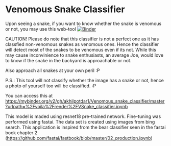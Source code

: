 # Venomous Snake Classifier

Upon seeing a snake, if you want to know whether the snake is venomous or not, you may use this web-tool 
[![Binder](https://mybinder.org/badge_logo.svg)](https://mybinder.org/v2/gh/akhilpotdar1/Venomous_snake_classifier/master?urlpath=%2Fvoila%2Frender%2FVSnake_classifier.ipynb)

CAUTION! Please do note that this classifier is not a perfect one as it has classfied non-venomous snakes as venomous ones. Hence the classifier will detect most of the snakes to be venomous even if its not. While this may cause inconvinience to snake enthusiasts, an average Joe, would love to know if the snake in the backyard is approachable or not. 

Also approach all snakes at your own peril :P 

P.S.: This tool will not classify whether the image has a snake or not, hence a photo of yourself too will be classified. :P

You can access this at https://mybinder.org/v2/gh/akhilpotdar1/Venomous_snake_classifier/master?urlpath=%2Fvoila%2Frender%2FVSnake_classifier.ipynb

This model is maded using resnet18 pre-trained network. Fine-tuning was performed using fastai. The data set is created using images from bing search. This application is inspired from the bear classifier seen in the fastai book chapter 2 (https://github.com/fastai/fastbook/blob/master/02_production.ipynb) 

